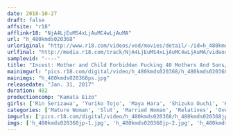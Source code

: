 ```yaml
---
date: 2018-10-27
draft: false
affsite: "r18"
afflinkr18: "NjA4LjEuMS4xLjAuMC4wLjAuMA"
url: "h_480kmds020368"
urloriginal: "http://www.r18.com/videos/vod/movies/detail/-/id=h_480kmds020368"
urlfinal: "http://media.r18.com/track/NjA4LjEuMS4xLjAuMC4wLjAuMA/videos/vod/movies/detail/-/id=h_480kmds020368"
samplevid: "----"
title: "Incest: Mother and Child Forbidden Fucking 40 Mothers And Sons/8 Hours"
mainimgurl: "pics.r18.com/digital/video/h_480kmds020368/h_480kmds020368ps.jpg"
mainimgs: "h_480kmds020368ps.jpg"
releasedate: "Jan. 31, 2017"
duration: 482
productioncomp: "Kamata Eizo"
girls: ['Rin Serizawa', 'Yuriko Tojo', 'Maya Hara', 'Shizuko Ouchi', 'Kaori Mihara']
categories: ['Mature Woman', 'Slut', 'Married Woman', 'Relatives', 'Over 4 Hours']
imgurls: ['pics.r18.com/digital/video/h_480kmds020368/h_480kmds020368jp-1.jpg', 'pics.r18.com/digital/video/h_480kmds020368/h_480kmds020368jp-2.jpg', 'pics.r18.com/digital/video/h_480kmds020368/h_480kmds020368jp-3.jpg', 'pics.r18.com/digital/video/h_480kmds020368/h_480kmds020368jp-4.jpg', 'pics.r18.com/digital/video/h_480kmds020368/h_480kmds020368jp-5.jpg', 'pics.r18.com/digital/video/h_480kmds020368/h_480kmds020368jp-6.jpg', 'pics.r18.com/digital/video/h_480kmds020368/h_480kmds020368jp-7.jpg', 'pics.r18.com/digital/video/h_480kmds020368/h_480kmds020368jp-8.jpg', 'pics.r18.com/digital/video/h_480kmds020368/h_480kmds020368jp-9.jpg', 'pics.r18.com/digital/video/h_480kmds020368/h_480kmds020368jp-10.jpg', 'pics.r18.com/digital/video/h_480kmds020368/h_480kmds020368jp-11.jpg', 'pics.r18.com/digital/video/h_480kmds020368/h_480kmds020368jp-12.jpg', 'pics.r18.com/digital/video/h_480kmds020368/h_480kmds020368jp-13.jpg', 'pics.r18.com/digital/video/h_480kmds020368/h_480kmds020368jp-14.jpg', 'pics.r18.com/digital/video/h_480kmds020368/h_480kmds020368jp-15.jpg', 'pics.r18.com/digital/video/h_480kmds020368/h_480kmds020368jp-16.jpg', 'pics.r18.com/digital/video/h_480kmds020368/h_480kmds020368jp-17.jpg', 'pics.r18.com/digital/video/h_480kmds020368/h_480kmds020368jp-18.jpg', 'pics.r18.com/digital/video/h_480kmds020368/h_480kmds020368jp-19.jpg', 'pics.r18.com/digital/video/h_480kmds020368/h_480kmds020368jp-20.jpg']
imgs: ['h_480kmds020368jp-1.jpg', 'h_480kmds020368jp-2.jpg', 'h_480kmds020368jp-3.jpg', 'h_480kmds020368jp-4.jpg', 'h_480kmds020368jp-5.jpg', 'h_480kmds020368jp-6.jpg', 'h_480kmds020368jp-7.jpg', 'h_480kmds020368jp-8.jpg', 'h_480kmds020368jp-9.jpg', 'h_480kmds020368jp-10.jpg', 'h_480kmds020368jp-11.jpg', 'h_480kmds020368jp-12.jpg', 'h_480kmds020368jp-13.jpg', 'h_480kmds020368jp-14.jpg', 'h_480kmds020368jp-15.jpg', 'h_480kmds020368jp-16.jpg', 'h_480kmds020368jp-17.jpg', 'h_480kmds020368jp-18.jpg', 'h_480kmds020368jp-19.jpg', 'h_480kmds020368jp-20.jpg']
---
```


